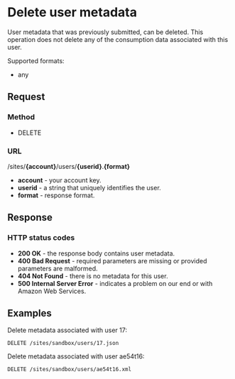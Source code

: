 # Delete user metadata
User metadata that was previously submitted, can be deleted. This operation does not delete any of the consumption data associated with this user.

Supported formats:

* any

## Request

### Method

* DELETE

### URL

/sites/**{account}**/users/**{userid}**.**{format}**

* **account** - your account key.
* **userid** - a string that uniquely identifies the user.
* **format** - response format.

## Response

### HTTP status codes

* **200 OK** - the response body contains user metadata.
* **400 Bad Request** - required parameters are missing or provided parameters are malformed.
* **404 Not Found** - there is no metadata for this user.
* **500 Internal Server Error** - indicates a problem on our end or with Amazon Web Services.

## Examples

Delete metadata associated with user 17: 

	DELETE /sites/sandbox/users/17.json

Delete metadata associated with user ae54t16:

	DELETE /sites/sandbox/users/ae54t16.xml